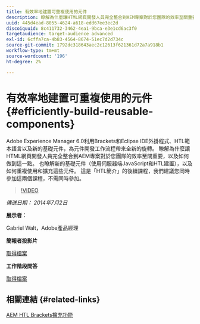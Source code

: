 ```yaml
---
title: 有效率地建置可重複使用的元件
description: 瞭解為什麼讓HTML網頁開發人員完全整合到AEM專案對於您團隊的效率至關重要，以及如何做到這一點。 也瞭解新的基礎元件（使用伺服器端JavaScript和HTL建置），以及如何重複使用和擴充這些元件。
uuid: 445d4ead-8055-4624-a618-edd67ee3ec2d
discoiquuid: 8c411732-3462-4ea1-9bca-e3e1cd6ac3f0
targetaudience: target-audience advanced
exl-id: 6cffa7ca-4b83-4564-8674-51ec7d2d734c
source-git-commit: 1792dc318643aec2c12613f621361d72a7a918b1
workflow-type: tm+mt
source-wordcount: '196'
ht-degree: 2%

---
```


# 有效率地建置可重複使用的元件{#efficiently-build-reusable-components}

Adobe Experience Manager 6.0利用Brackets和Eclipse IDE外掛程式、HTL範本語言以及新的基礎元件，為元件開發工作流程帶來全新的旋轉。 瞭解為什麼讓HTML網頁開發人員完全整合到AEM專案對於您團隊的效率至關重要，以及如何做到這一點。 也瞭解新的基礎元件（使用伺服器端JavaScript和HTL建置），以及如何重複使用和擴充這些元件。 這是「HTL簡介」的後續課程，我們建議您同時參加這兩個課程，不需同時參加。

>[!VIDEO](https://video.tv.adobe.com/v/19503/?quality=9)

*傳送日期： 2014年7月2日*

**展示者：**

Gabriel Walt，Adobe產品經理

**簡報者投影片**

[取得檔案](assets/efficiently-build-reusable-components.pdf)

**工作階段問答**

[取得檔案](assets/efficiently-build-reusable-components-q-a.pdf)

## 相關連結 {#related-links}

[AEM HTL Brackets擴充功能](https://github.com/Adobe-Marketing-Cloud/aem-brackets-extension#AEM6#BeautifulMarkup)

<!--
[Get back to the Overview](https://helpx.adobe.com/experience-manager/kt/eseminars/gems/aem-index.html)
-->
